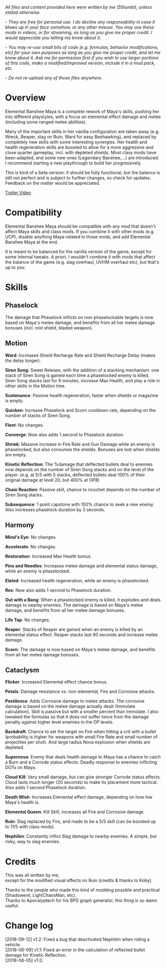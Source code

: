 *All files and content provided here were written by me (55tumbl), unless stated otherwise.*

*- They are free for personal use. I do decline any responsability in case it blows up in your face somehow, or any other misuse.
You may use these mods in videos, or for streaming, as long as you give me proper credit. I would appreciate you letting me know about it.*

*- You may re-use small bits of code (e.g. formulas, behavior modifications, etc) for your own purposes as long as you give me proper credit, and let me know about it.
Ask me for permission first if you wish to use larger portions of this code, make a modified/improved version, include it in a mod pack, etc.*

*- Do not re-upload any of those files anywhere.*

# Overview

Elemental Banshee Maya is a complete rework of Maya's skills, pushing her into different playstyles, with a focus on elemental effect damage and melee (including some ranged melee abilities).

Many of the important skills in her vanilla configuration are taken away (e.g. Wreck, Reaper, slag on Ruin, Ward for easy Beehawking), and replaced by completely new skills with some interesting synergies.
Her health and health regeneration skills are boosted to allow for a more aggressive and close quarter gameplay, incl. with depleted shields.
Most class mods have been adapted, and some new ones (Legendary Banshee,...) are introduced. I recommend starting a new playthrough to build her progressively.

This is kind of a beta version: it should be fully functional, but the balance is still not perfect and is subject to further changes, so check for updates.
Feedback on the matter would be appreciated. 

[Trailer Video](https://www.youtube.com/watch?v=x4PDKIh6TII)

# Compatibility

Elemental Banshee Maya should be compatible with any mod that doesn't affect Maya skills and class mods.
If you combine it with other mods (e.g. UCP), disable anything Maya-related in those mods, and add Elemental Banshee Maya at the end.

It is meant to be balanced for the vanilla version of the game, except for some internal tweaks. 
A priori, I wouldn't combine it with mods that affect the balance of the game (e.g. slag overhaul, UVHM overhaul etc), but that's up to you.

# Skills

## Phaselock

The damage that Phaselock inflicts on non-phaselockable targets is now based on Maya's melee damage, and benefits from all her melee damage bonuses (incl. roid shield, bladed weapon). 

## Motion

**Ward**: Increases Shield Recharge Rate and Shield Recharge Delay (makes the delay longer).

**Siren Song**: Sweet Release, with the addition of a stacking mechanism: one stack of Siren Song is gained each time a phaselocked enemy is killed.
Siren Song stacks last for 6 minutes, increase Max Health, and play a role in other skills in the Motion tree.

**Sustenance**: Passive health regeneration, faster when shields or magazine is empty.

**Quicken**: Increase Phaselock and Scorn cooldown rate, depending on the number of stacks of Siren Song.

**Fleet**: No changes.

**Converge**: Now also adds 1 second to Phaselock duration.

**Shriek**: Massive increase in Fire Rate and Gun Damage while an enemy is phaselocked, but also consumes the shields. Bonuses are lost when shields are empty.

**Kinetic Reflection**: The %damage that deflected bullets deal to enemies now depends on the number of Siren Song stacks and on the level of the player.
(e.g. at 5/5 with 5 stacks, deflected bullets deal 100% of their original damage at level 20, but 400% at OP8)

**Chain Reaction**: Passive skill, chance to ricochet depends on the number of Siren Song stacks.

**Subsequence**: 1 point capstone with 100% chance to seek a new enemy. Also increases phaselock duration by 3 seconds.

## Harmony

**Mind's Eye**: No changes.

**Accelerate**: No changes.

**Restoration**: Increased Max Health bonus.

**Pins and Needles**: Increases melee damage and elemental status damage, while an enemy is phaselocked.

**Elated**: Increased health regeneration, while an enemy is phaselocked.

**Res**: Now also adds 1 second to Phaselock duration.

**Out with a Bang**: When a phaselocked enemy is killed, it explodes and deals damage to nearby enemies. The damage is based on Maya's melee damage, and benefits from all her melee damage bonuses.

**Life Tap**: No changes.

**Reaper**: Stacks of Reaper are gained when an enemy is killed by an elemental status effect. Reaper stacks last 90 seconds and increase melee damage.

**Scorn**: The damage is now based on Maya's melee damage, and benefits from all her melee damage bonuses.

## Cataclysm

**Flicker**: Increased Elemental effect chance bonus.

**Petals**: Damage resistance vs. non-elemental, Fire and Corrosive attacks.

**Pestilence**: Adds Corrosive damage to melee attacks. The corrosive damage is based on the melee damage actually dealt (Immolate calculation). Skill is passive but with a smaller percent than Immolate.
I also tweaked the formulas so that it does not suffer twice from the damage penalty against higher level enemies in the OP levels.

**Backdraft**: Chance to set the target on Fire when hitting a crit with a bullet (probability is higher for weapons with small Fire Rate and small number of projectiles per shot).
And large radius Nova explosion when shields are depleted.

**Supernova**: Enemy that deals health damage to Maya has a chance to catch a Burn and a Corrode status effects. Deadly response to enemies inflicting DOTs on Maya.

**Cloud Kill**: Very small damage, but can give stronger Corrode status effects. Cloud lasts much longer (20 seconds) to make its placement more tactical. Also adds 1 second Phaselock duration.

**Death Wish**: Increases Elemental effect damage, depending on how low Maya's health is.

**Elemental Queen**: Kill Skill, increases all Fire and Corrosive damage.

**Ruin**: Slag replaced by Fire, and made to be a 5/5 skill (can be boosted up to 11/5 with class mods).

**Nephilim**: Constantly inflict Slag damage to nearby enemies. A simple, but risky, way to slag enemies.


# Credits

This was all written by me,    
except for the modified visual effects on Ruin (credits & thanks to Koby).

Thanks to the people who made this kind of modding possible and practical (Shadowevil, LightChaosMan, etc).    
Thanks to Apocalyptech for his BPD graph generator, this thing is so damn useful.

# Change log
[2018-09-12] v1.2: Fixed a bug that deactivated Nephilim when riding a vehicle.   
[2018-08-09] v1.1: Fixed an error in the calculation of reflected bullet damage for Kinetic Reflection.    
[2018-08-05] v1.0.
